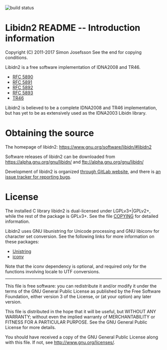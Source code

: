 ![build status](https://gitlab.com/jas/libidn2/badges/master/build.svg)


# Libidn2 README -- Introduction information
Copyright (C) 2011-2017 Simon Josefsson
See the end for copying conditions.

Libidn2 is a free software implementation of IDNA2008 and TR46.

 * [RFC 5890](https://tools.ietf.org/html/rfc5890)
 * [RFC 5891](https://tools.ietf.org/html/rfc5891)
 * [RFC 5892](https://tools.ietf.org/html/rfc5892)
 * [RFC 5893](https://tools.ietf.org/html/rfc5893)
 * [TR46](http://www.unicode.org/reports/tr46/)

Libidn2 is believed to be a complete IDNA2008 and TR46 implementation,
but has yet to be as extensively used as the IDNA2003 Libidn library.

# Obtaining the source

The homepage of libidn2: https://www.gnu.org/software/libidn/#libidn2

Software releases of libidn2 can be downloaded from
https://alpha.gnu.org/gnu/libidn/ and ftp://alpha.gnu.org/gnu/libidn/

Development of libidn2 is organized [through GitLab website](https://gitlab.com/jas/libidn2),
and there is [an issue tracker for reporting bugs](https://gitlab.com/jas/libidn2/issues).

# License

The installed C library libidn2 is dual-licensed under LGPLv3+|GPLv2+,
while the rest of the package is GPLv3+.  See the file [COPYING](COPYING)
for detailed information.

Libidn2 uses GNU libunistring for Unicode processing and GNU libiconv
for character set conversion.  See the following links for more
information on these packages:

 * [Unistring](https://www.gnu.org/software/libunistring/)
 * [iconv](https://www.gnu.org/software/libiconv/)

Note that the iconv dependency is optional, and required only for the
functions involving locale to UTF conversions.


----------------------------------------------------------------------
This file is free software: you can redistribute it and/or modify it
under the terms of the GNU General Public License as published by the
Free Software Foundation, either version 3 of the License, or (at your
option) any later version.

This file is distributed in the hope that it will be useful, but
WITHOUT ANY WARRANTY; without even the implied warranty of
MERCHANTABILITY or FITNESS FOR A PARTICULAR PURPOSE.  See the GNU
General Public License for more details.

You should have received a copy of the GNU General Public License
along with this file.  If not, see <http://www.gnu.org/licenses/>.
